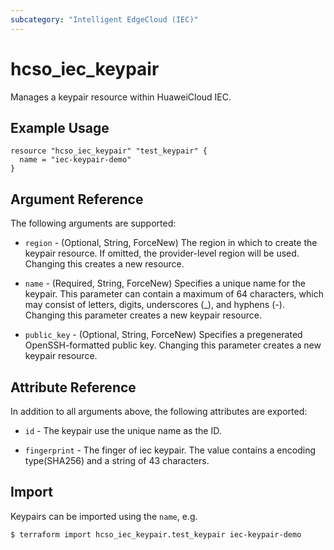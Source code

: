 ```yaml
---
subcategory: "Intelligent EdgeCloud (IEC)"
---
```


# hcso_iec_keypair

Manages a keypair resource within HuaweiCloud IEC.

## Example Usage

```hcl
resource "hcso_iec_keypair" "test_keypair" {
  name = "iec-keypair-demo"
}
```

## Argument Reference

The following arguments are supported:

* `region` - (Optional, String, ForceNew) The region in which to create the keypair resource. If omitted, the
  provider-level region will be used. Changing this creates a new resource.

* `name` - (Required, String, ForceNew) Specifies a unique name for the keypair. This parameter can contain a maximum of
  64 characters, which may consist of letters, digits, underscores (_), and hyphens (-). Changing this parameter creates
  a new keypair resource.

* `public_key` - (Optional, String, ForceNew) Specifies a pregenerated OpenSSH-formatted public key. Changing this
  parameter creates a new keypair resource.

## Attribute Reference

In addition to all arguments above, the following attributes are exported:

* `id` - The keypair use the unique name as the ID.

* `fingerprint` - The finger of iec keypair. The value contains a encoding type(SHA256) and a string of 43 characters.

## Import

Keypairs can be imported using the `name`, e.g.

```
$ terraform import hcso_iec_keypair.test_keypair iec-keypair-demo
```
